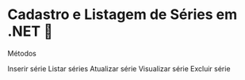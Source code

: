 # Cadastro e Listagem de Séries em .NET 🎥
 
Métodos

Inserir série
Listar séries
Atualizar série
Visualizar série
Excluir série
